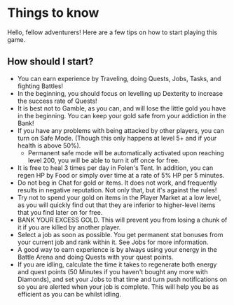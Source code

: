 # Things to know

Hello, fellow adventurers! Here are a few tips on how to start playing this game.

## How should I start?
- You can earn experience by Traveling, doing Quests, Jobs, Tasks, and fighting Battles!
- In the beginning, you should focus on levelling up Dexterity to increase the success rate of Quests!
- It is best not to Gamble, as you can, and will lose the little gold you have in the beginning. You can keep your gold safe from your addiction in the Bank!
- If you have any problems with being attacked by other players, you can turn on Safe Mode. (Though this only happens at level 5+ and if your health is above 50%).
  - Permanent safe mode will be automatically activated upon reaching level 200, you will be able to turn it off once for free.
- It is free to heal 3 times per day in Folen's Tent. In addition, you can regen HP by Food or simply over time at a rate of 5% HP per 5 minutes.
- Do not beg in Chat for gold or items. It does not work, and frequently results in negative reputation. Not only that, but it's against the rules!
- Try not to spend your gold on items in the Player Market at a low level, as you will quickly find out that they are inferior to higher-level items that you find later on for free.
- BANK YOUR EXCESS GOLD. This will prevent you from losing a chunk of it if you are killed by another player.
- Select a job as soon as possible. You get permanent stat bonuses from your current job and rank within it. See Jobs for more information.
- A good way to earn experience is by always using your energy in the Battle Arena and doing Quests with your quest points.
- If you are idling, calculate the time it takes to regenerate both energy and quest points (50 Minutes if you haven't bought any more with Diamonds), and set your Jobs to that time and turn push notifications on so you are alerted when your job is complete. This will help you be as efficient as you can be whilst idling.
